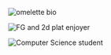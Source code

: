 ![omelette bio](https://github.com/user-attachments/assets/6126c88d-6c8f-498c-b970-f4fb72528dd6)

![FG and 2d plat enjoyer](https://github.com/user-attachments/assets/f5dd1f95-a347-4bac-b2df-0e08d22beb4d)

![Computer Science student](https://github.com/user-attachments/assets/f7874ba6-c166-4732-8fb4-9c55530f599e)
